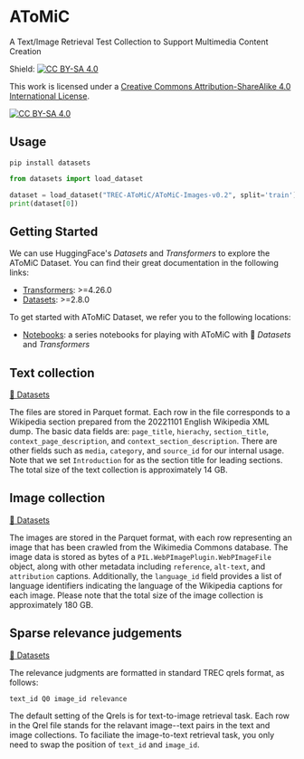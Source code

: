 # AToMiC
A Text/Image Retrieval Test Collection to Support Multimedia Content Creation

Shield: [![CC BY-SA 4.0][cc-by-sa-shield]][cc-by-sa]

This work is licensed under a
[Creative Commons Attribution-ShareAlike 4.0 International License][cc-by-sa].

[![CC BY-SA 4.0][cc-by-sa-image]][cc-by-sa]

[cc-by-sa]: http://creativecommons.org/licenses/by-sa/4.0/
[cc-by-sa-image]: https://licensebuttons.net/l/by-sa/4.0/88x31.png
[cc-by-sa-shield]: https://img.shields.io/badge/License-CC%20BY--SA%204.0-lightgrey.svg

## Usage
```
pip install datasets
```

```python
from datasets import load_dataset

dataset = load_dataset("TREC-AToMiC/AToMiC-Images-v0.2", split='train')
print(dataset[0])
```

## Getting Started
We can use HuggingFace's _Datasets_ and _Transformers_ to explore the AToMiC Dataset.
You can find their great documentation in the following links: 
- [Transformers](https://huggingface.co/transformers/index.html): >=4.26.0
- [Datasets](https://huggingface.co/docs/datasets/index.html): >=2.8.0

To get started with AToMiC Dataset, we refer you to the following locations:
- [Notebooks](https://github.com/TREC-AToMiC/AToMiC/tree/main/notebooks): a series notebooks for playing with AToMiC with 🤗 _Datasets_ and _Transformers_

## Text collection
[🤗 Datasets](https://huggingface.co/datasets/TREC-AToMiC/AToMiC-Texts-v0.2)

The files are stored in Parquet format. Each row in the file corresponds to a Wikipedia section prepared from the 20221101 English Wikipedia XML dump.
The basic data fields are: `page_title`, `hierachy`, `section_title`, `context_page_description`, and `context_section_description`.
There are other fields such as `media`, `category`, and `source_id` for our internal usage.
Note that we set `Introduction` for as the section title for leading sections.
The total size of the text collection is approximately 14 GB.

## Image collection
[🤗 Datasets](https://huggingface.co/datasets/TREC-AToMiC/AToMiC-Images-v0.2)

The images are stored in the Parquet format, with each row representing an image that has been crawled from the Wikimedia Commons database.
The image data is stored as bytes of a `PIL.WebPImagePlugin.WebPImageFile` object, along with other metadata including `reference`, `alt-text`, and `attribution` captions. 
Additionally, the `language_id` field provides a list of language identifiers indicating the language of the Wikipedia captions for each image.
Please note that the total size of the image collection is approximately 180 GB.

## Sparse relevance judgements
[🤗 Datasets](https://huggingface.co/datasets/TREC-AToMiC/AToMiC-Qrels-v0.2)

The relevance judgments are formatted in standard TREC qrels format, as follows:
```
text_id Q0 image_id relevance
```
The default setting of the Qrels is for text-to-image retrieval task.
Each row in the Qrel file stands for the relavant image--text pairs in the text and image collections.
To faciliate the image-to-text retrieval task, you only need to swap the position of `text_id` and `image_id`.

